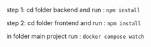 step 1: cd folder backend and run : ```npm install```

step 2: cd folder frontend and run : ```npm install```

in folder main project run : ```docker compose watch```
